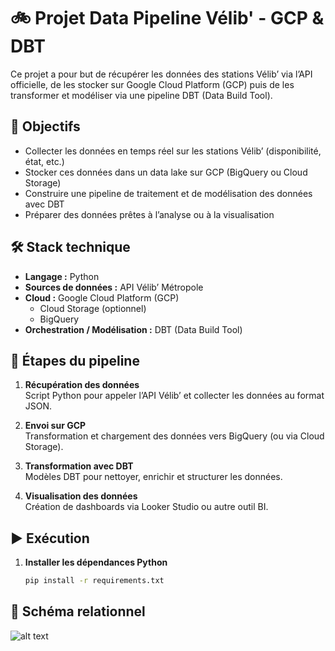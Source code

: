 # 🚲 Projet Data Pipeline Vélib' - GCP & DBT

Ce projet a pour but de récupérer les données des stations Vélib’ via l’API officielle, de les stocker sur Google Cloud Platform (GCP) puis de les transformer et modéliser via une pipeline DBT (Data Build Tool).

## 📌 Objectifs

- Collecter les données en temps réel sur les stations Vélib’ (disponibilité, état, etc.)
- Stocker ces données dans un data lake sur GCP (BigQuery ou Cloud Storage)
- Construire une pipeline de traitement et de modélisation des données avec DBT
- Préparer des données prêtes à l’analyse ou à la visualisation

## 🛠️ Stack technique

- **Langage :** Python  
- **Sources de données :** API Vélib’ Métropole  
- **Cloud :** Google Cloud Platform (GCP)  
  - Cloud Storage (optionnel)  
  - BigQuery  
- **Orchestration / Modélisation :** DBT (Data Build Tool)

## 🚀 Étapes du pipeline

1. **Récupération des données**  
   Script Python pour appeler l’API Vélib’ et collecter les données au format JSON.

2. **Envoi sur GCP**  
   Transformation et chargement des données vers BigQuery (ou via Cloud Storage).

3. **Transformation avec DBT**  
   Modèles DBT pour nettoyer, enrichir et structurer les données.

4. **Visualisation des données**  
   Création de dashboards via Looker Studio ou autre outil BI.

## ▶️ Exécution

1. **Installer les dépendances Python**  
   ```bash
   pip install -r requirements.txt

## 🔑 Schéma relationnel
![alt text](https://github.com/YounesBelbouab/V-lib-ELT/blob/main/images/relationel%20bdd.png)